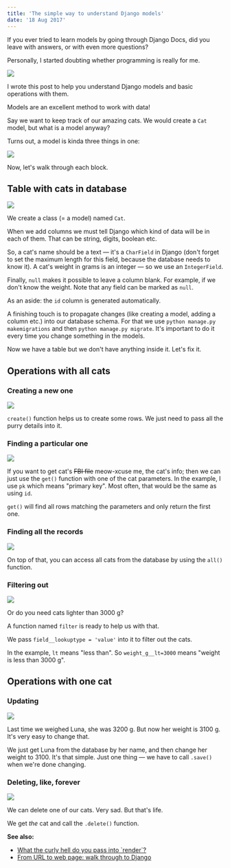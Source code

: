 ```yaml
---
title: 'The simple way to understand Django models'
date: '18 Aug 2017'
---
```


If you ever tried to learn models by going through Django Docs, did you leave with answers, or with even more questions?

Personally, I started doubting whether programming is really for me.

<img style="max-width: 300px;" src="https://media.giphy.com/media/Nm8ZPAGOwZUQM/giphy.gif">

I wrote this post to help you understand Django models and basic operations with them.

Models are an excellent method to work with data!

Say we want to keep track of our amazing cats.
We would create a `Cat` model, but what is a model anyway?

Turns out, a model is kinda three things in one:

<img style="max-width: 700px;" src="/post-img/django_models/1.png">

Now, let's walk through each block.

## Table with cats in database

<img style="max-width: 500px;" src="/post-img/django_models/2.png">

We create a class (= a model) named `Cat`.

When we add columns we must tell Django which kind of data will be in each of them.
That can be string, digits, boolean etc.

So, a cat's name should be a text — it's a `CharField` in Django (don't forget to set the maximum length for this field, because the database needs to know it).
A cat's weight in grams is an integer — so we use an `IntegerField`.

Finally, `null` makes it possible to leave a column blank.
For example, if we don't know the weight.
Note that any field can be marked as `null`.

As an aside: the `id` column is generated automatically.

A finishing touch is to propagate changes (like creating a model, adding a column etc.) into our database schema.
For that we use `python manage.py makemigrations` and then `python manage.py migrate`.
It's important to do it every time you change something in the models.

Now we have a table but we don't have anything inside it.
Let's fix it.

## Operations with all cats

### Creating a new one

<img style="max-width: 500px;" src="/post-img/django_models/3.png">

`create()` function helps us to create some rows.
We just need to pass all the purry details into it.

### Finding a particular one

<img style="max-width: 500px;" src="/post-img/django_models/4.png">

If you want to get cat's <strike>FBI file</strike> meow-xcuse me, the cat's info; then we can just use the `get()` function with one of the cat parameters.
In the example, I use `pk` which means "primary key".
Most often, that would be the same as using `id`.

`get()` will find all rows matching the parameters and only return the first one.

### Finding all the records

<img style="max-width: 500px;" src="/post-img/django_models/5.png">

On top of that, you can access all cats from the database by using the `all()` function.

### Filtering out

<img style="max-width: 500px;" src="/post-img/django_models/6.png">

Or do you need cats lighter than 3000 g?

A function named `filter` is ready to help us with that.

We pass `field__lookuptype = 'value'` into it to filter out the cats.

In the example, `lt` means "less than".
So `weight_g__lt=3000` means "weight is less than 3000 g".

## Operations with one cat

### Updating

<img style="max-width: 500px;" src="/post-img/django_models/7.png">

Last time we weighed Luna, she was 3200 g.
But now her weight is 3100 g.
It's very easy to change that.

We just get Luna from the database by her name, and then change her weight to 3100.
It's that simple.
Just one thing — we have to call `.save()` when we're done changing.

### Deleting, like, forever

<img style="max-width: 500px;" src="/post-img/django_models/8.png">

We can delete one of our cats.
Very sad.
But that's life.

We get _the_ cat and call the `.delete()` function.

**See also:**

- [What the curly hell do you pass into \`render\`?](/blog/curlu-hell-render)
- [From URL to web page: walk through to Django](/blog/from-url-to-webpage)
